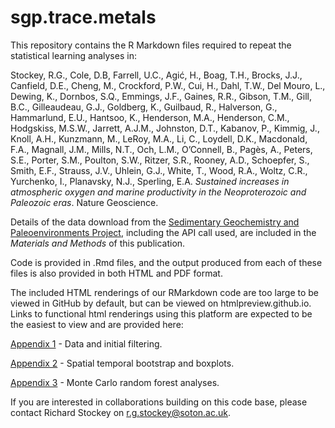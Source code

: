 # sgp.trace.metals

This repository contains the R Markdown files required to repeat the statistical learning analyses in:

Stockey, R.G., Cole, D.B, Farrell, U.C., Agić, H., Boag, T.H., Brocks, J.J., Canfield, D.E., Cheng, M., Crockford, P.W., Cui, H., Dahl, T.W., Del Mouro, L., Dewing, K., Dornbos, S.Q., Emmings, J.F., Gaines, R.R., Gibson, T.M., Gill, B.C., Gilleaudeau, G.J., Goldberg, K., Guilbaud, R., Halverson, G., Hammarlund, E.U., Hantsoo, K., Henderson, M.A., Henderson, C.M., Hodgskiss, M.S.W., Jarrett, A.J.M., Johnston, D.T., Kabanov, P., Kimmig, J., Knoll, A.H., Kunzmann, M., LeRoy, M.A., Li, C., Loydell, D.K., Macdonald, F.A., Magnall, J.M., Mills, N.T., Och, L.M., O’Connell, B., Pagès, A., Peters, S.E., Porter, S.M., Poulton, S.W., Ritzer, S.R., Rooney, A.D., Schoepfer, S., Smith, E.F., Strauss, J.V., Uhlein, G.J., White, T., Wood, R.A., Woltz, C.R., Yurchenko, I., Planavsky, N.J., Sperling, E.A. _Sustained increases in atmospheric oxygen and marine productivity in the Neoproterozoic and Paleozoic eras_. Nature Geoscience.

Details of the data download from the [Sedimentary Geochemistry and Paleoenvironments Project]([url](https://sgp-search.io/)), including the API call used, are included in the _Materials and Methods_ of this publication. 

Code is provided in .Rmd files, and the output produced from each of these files is also provided in both HTML and PDF format. 

The included HTML renderings of our RMarkdown code are too large to be viewed in GitHub by default, but can be viewed on htmlpreview.github.io. Links to functional html renderings using this platform are expected to be the easiest to view and are provided here:

[Appendix 1](https://htmlpreview.github.io/?https://github.com/richardstockey/sgp.trace.metals/blob/main/html-markdown-renderings/SGP-Appendix-1-Data-and-initial-filtering.html) - Data and initial filtering.

[Appendix 2](https://htmlpreview.github.io/?https://github.com/richardstockey/sgp.trace.metals/blob/main/html-markdown-renderings/SGP-Appendix-2-Spatial-temporal-bootstrap-and-boxplots.html) - Spatial temporal bootstrap and boxplots. 

[Appendix 3](https://htmlpreview.github.io/?https://github.com/richardstockey/sgp.trace.metals/blob/main/html-markdown-renderings/SGP-Appendix-3-Monte-Carlo-Random-Forest-Analyses.html) - Monte Carlo random forest analyses. 

If you are interested in collaborations building on this code base, please contact Richard Stockey on r.g.stockey@soton.ac.uk. 
